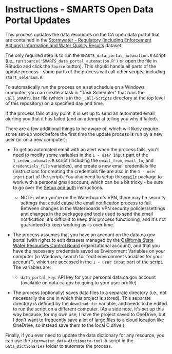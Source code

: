 # Instructions - SMARTS Open Data Portal Updates

This process updates the data resources on the CA open data portal that are contained in the [Stormwater - Regulatory (including Enforcement Actions) Information and Water Quality Results](https://data.ca.gov/dataset/stormwater-regulatory-including-enforcement-actions-information-and-water-quality-results) dataset.

The only required step is to run the `SMARTS_data_portal_automation.R` script (i.e., run `source('SMARTS_data_portal_automation.R')` or open the file in RStudio and click the `Source` button). This should handle all parts of the update process - some parts of the process will call other scripts, including `start_selenium.R`.

To automatically run the process on a set schedule on a Windows computer, you can create a task in "Task Scheduler" that runs the `Call_SMARTS.bat` file (which is in the `_Call-Scripts` directory at the top level of this repository) on a specified day and time.

If the process fails at any point, it is set up to send an automated email alerting you that it has failed (and an attempt at telling you why it failed).

There are a few additional things to be aware of, which will likely require some set-up work before the first time the update process is run by a new user (or on a new computer):

-   To get an automated email with an alert when the process fails, you'll need to modify some variables in the `1 - user input` part of the `1_ceden_automate.R` script (including the `email_from`, `email_to`, and `credentials_file` variables), and create a new email credentials file (instructions for creating the credentials file are also in the `1 - user input` part of the script). You also need to setup the [`gmailr`](https://github.com/r-lib/gmailr) package to work with a personal gmail account, which can be a bit tricky - be sure to go over the [Setup and auth](https://github.com/r-lib/gmailr#setup-and-auth) instructions.

    -   NOTE: when you're on the Waterboard's VPN, there may be security settings that could cause the email notification process to fail. Between changes in the Waterboards VPN security policies/settings and changes in the packages and tools used to send the email notification, it's difficult to keep this process functioning, and it's not guaranteed to keep working as-is over time.

-   The process assumes that you have an account on the data.ca.gov portal (with rights to edit datasets managed by the [California State Water Resources Control Board](https://data.ca.gov/organization/california-state-water-resources-control-board) organizational account), and that you have the necessary credentials saved as Environment Variables on your computer (in Windows, search for "edit environment variables for your account"), which are accessed in the `1 - user input` part of the script. The variables are:

    -   `data_portal_key`: API key for your personal data.ca.gov account (available on data.ca.gov by going to your user profile)

-   The process (optionally) saves data files to a separate directory (i.e., not necessarily the one in which this project is stored). This separate directory is defined by the `download_dir` variable, and needs to be edited to run the script on a different computer. (As a side note, it's set up this way because, for my own use, I have the project saved to OneDrive, but I don't want to frequently save a lot of large files to a cloud location like OneDrive, so instead save them to the local C drive.)

Finally, if you ever need to update the data dictionary for any resource, you can use the `stormwater_data-dictionary-tool.R` script in the `Data_Dictionaries` folder to automate the process.
